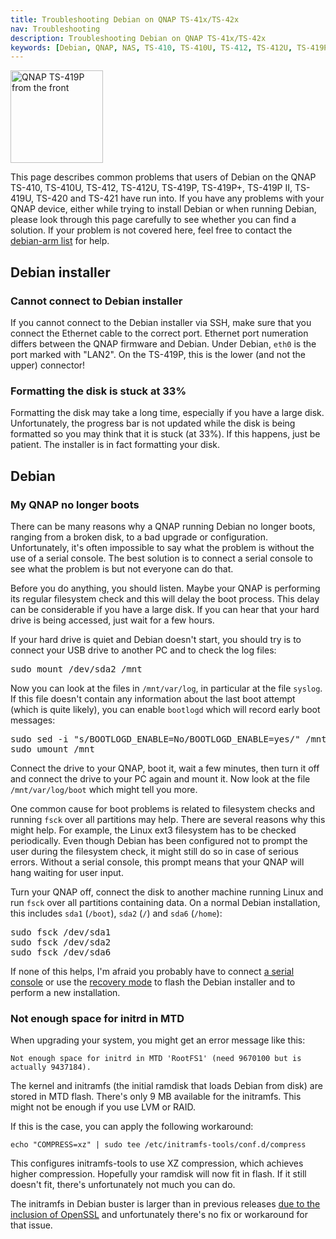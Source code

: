 ```yaml
---
title: Troubleshooting Debian on QNAP TS-41x/TS-42x
nav: Troubleshooting
description: Troubleshooting Debian on QNAP TS-41x/TS-42x
keywords: [Debian, QNAP, NAS, TS-410, TS-410U, TS-412, TS-412U, TS-419P, TS-419U, TS-420, TS-421, troubleshooting, problems]
---
```


<div class="right">
<img src = "../images/r_qnap_ts419p.jpg" class="border" alt="QNAP TS-419P from the front" width="148" height="148" />
</div>

This page describes common problems that users of Debian on the QNAP
TS-410, TS-410U, TS-412, TS-412U, TS-419P, TS-419P+, TS-419P II, TS-419U, TS-420 and TS-421 have run into.  If
you have any problems with your QNAP device, either while trying to install
Debian or when running Debian, please look through this page carefully to
see whether you can find a solution.  If your problem is not covered here,
feel free to contact the <a href =
"http://lists.debian.org/debian-arm/">debian-arm list</a> for help.

<h2 id="installer">Debian installer</h2>

<h3 id="connect">Cannot connect to Debian installer</h3>

If you cannot connect to the Debian installer via SSH, make sure that you
connect the Ethernet cable to the correct port.  Ethernet port numeration
differs between the QNAP firmware and Debian.  Under Debian, `eth0` is the
port marked with "LAN2".  On the TS-419P, this is the lower (and not the
upper) connector!

<h3 id="partman-stuck">Formatting the disk is stuck at 33%</h3>

Formatting the disk may take a long time, especially if you have a large
disk.  Unfortunately, the progress bar is not updated while the disk is
being formatted so you may think that it is stuck (at 33%).  If this
happens, just be patient.  The installer is in fact formatting your disk.

<h2 id="debian">Debian</h2>

<h3 id="no-boot">My QNAP no longer boots</h3>

There can be many reasons why a QNAP running Debian no longer boots,
ranging from a broken disk, to a bad upgrade or configuration.
Unfortunately, it's often impossible to say what the problem is without the
use of a serial console.  The best solution is to connect a serial console
to see what the problem is but not everyone can do that.

Before you do anything, you should listen.  Maybe your QNAP is performing
its regular filesystem check and this will delay the boot process.  This
delay can be considerable if you have a large disk.  If you can hear that
your hard drive is being accessed, just wait for a few hours.

If your hard drive is quiet and Debian doesn't start, you should try is to
connect your USB drive to another PC and to check the log files:

<div class="code">
<pre>
sudo mount /dev/sda2 /mnt
</pre>
</div>

Now you can look at the files in `/mnt/var/log`, in particular at the file
`syslog`.  If this file doesn't contain any information about the last boot
attempt (which is quite likely), you can enable `bootlogd` which will
record early boot messages:

<div class="code">
<pre>
sudo sed -i "s/BOOTLOGD_ENABLE=No/BOOTLOGD_ENABLE=yes/" /mnt/etc/default/bootlogd
sudo umount /mnt
</pre>
</div>

Connect the drive to your QNAP, boot it, wait a few minutes, then turn it
off and connect the drive to your PC again and mount it.  Now look at the
file `/mnt/var/log/boot` which might tell you more.

One common cause for boot problems is related to filesystem checks and
running `fsck` over all partitions may help.  There are several reasons why
this might help.  For example, the Linux ext3 filesystem has to be checked
periodically.  Even though Debian has been configured not to prompt the
user during the filesystem check, it might still do so in case of serious
errors.  Without a serial console, this prompt means that your QNAP will
hang waiting for user input.

Turn your QNAP off, connect the disk to another machine running Linux and
run `fsck` over all partitions containing data.  On a normal Debian
installation, this includes `sda1` (`/boot`), `sda2` (`/`) and `sda6`
(`/home`):

<div class="code">
<pre>
sudo fsck /dev/sda1
sudo fsck /dev/sda2
sudo fsck /dev/sda6
</pre>
</div>

If none of this helps, I'm afraid you probably have to connect <a href =
"../serial/">a serial console</a> or use the <a href =
"../recovery/">recovery mode</a> to flash the Debian installer and to
perform a new installation.

<h3 id="ramdisk-space">Not enough space for initrd in MTD</h3>

When upgrading your system, you might get an error message like this:

    Not enough space for initrd in MTD 'RootFS1' (need 9670100 but is actually 9437184).

The kernel and initramfs (the initial ramdisk that loads Debian from
disk) are stored in MTD flash.  There's only 9 MB available for the
initramfs.  This might not be enough if you use LVM or RAID.

If this is the case, you can apply the following workaround:

    echo "COMPRESS=xz" | sudo tee /etc/initramfs-tools/conf.d/compress

This configures initramfs-tools to use XZ compression, which achieves
higher compression.  Hopefully your ramdisk will now fit in flash.  If
it still doesn't fit, there's unfortunately not much you can do.

The initramfs in Debian buster is larger than in previous releases
[due to the inclusion of OpenSSL](http://bugs.debian.org/930752)
and unfortunately there's no fix or workaround for that issue.

